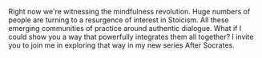  Right now we're witnessing the mindfulness revolution. Huge numbers of people are turning to a resurgence of interest in Stoicism. All these emerging communities of practice around authentic dialogue. What if I could show you a way that powerfully integrates them all together? I invite you to join me in exploring that way in my new series After Socrates.